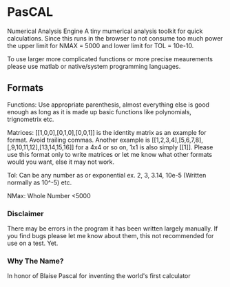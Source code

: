 # PasCAL
 Numerical Analysis Engine
 A tiny mumerical analysis toolkit for quick calculations. Since this runs in the browser to not consume too much power the upper limit for NMAX = 5000 and lower limit for TOL = 10e-10. 
 
 To use larger more complicated functions or more precise meaurements please use matlab or native/system programming languages.

 ## Formats

 Functions: Use appropriate parenthesis, almost everything else is good enough as long as it is made up basic functions like polynomials, trignometrix etc.

 Matrices: [[1,0,0],[0,1,0],[0,0,1]] is the identity matrix as an example for format. Avoid trailing commas.
 Another example is [[1,2,3,4],[5,6,7,8],[,9,10,11,12],[13,14,15,16]] for a 4x4 or so on, 1x1 is also simply [[1]].
 Please use this format only to write matrices or let me know what other formats would you want, else it may not work.

 Tol: Can be any number as or exponential ex. 2, 3, 3.14, 10e-5 (Written normally as 10^-5) etc.

 NMax: Whole Number <5000

### Disclaimer

There may be errors in the program it has been written largely manually. If you find bugs please let me know about them, this not recommended for use on a test. Yet.

### Why The Name?

In honor of Blaise Pascal for inventing the world's first calculator
